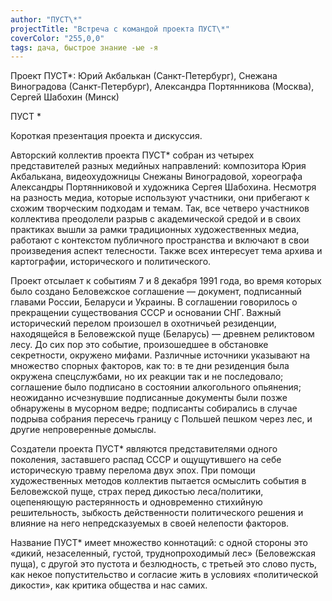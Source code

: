 ```yaml
---
author: "ПУСТ\*"
projectTitle: "Встреча с командой проекта ПУСТ\*"
coverColor: "255,0,0"
tags: дача, быстрое знание -ые -я
---
```


Проект ПУСТ\*: Юрий Акбалькан (Санкт-Петербург), Снежана Виноградова (Санкт-Петербург), Александра Портянникова (Москва), Сергей Шабохин (Минск)  
  
ПУСТ \*  
  

Короткая презентация проекта и дискуссия. 

Авторский коллектив проекта ПУСТ\* собран из четырех представителей разных медийных направлений: композитора Юрия Акбалькана, видеохудожницы Снежаны Виноградовой, хореографа Александры Портянниковой и художника Сергея Шабохина. Несмотря на разность медиа, которые используют участники, они прибегают к схожим творческим подходам и темам. Так, все четверо участников коллектива преодолели разрыв с академической средой и в своих практиках вышли за рамки традиционных художественных медиа, работают с контекстом публичного пространства и включают в свои произведения аспект телесности. Также всех интересует тема архива и картографии, исторического и политического.
 
Проект отсылает к событиям 7 и 8 декабря 1991 года, во время которых было создано Беловежское соглашение — документ, подписанный главами России, Беларуси и Украины. В соглашении говорилось о прекращении существования СССР и основании СНГ. Важный исторический перелом произошел в охотничьей резиденции, находящейся в Беловежской пуще (Беларусь) — древнем реликтовом лесу. До сих пор это событие, произошедшее в обстановке секретности, окружено мифами. Различные источники указывают на множество спорных факторов, как то: в те дни резиденция была окружена спецслужбами, но их реакции так и не последовало; соглашение было подписано в состоянии алкогольного опьянения; неожиданно исчезнувшие подписанные документы были позже обнаружены в мусорном ведре; подписанты собирались в случае подрыва собрания пересечь границу с Польшей пешком через лес, и другие непроверенные домыслы.  

Создатели проекта ПУСТ\* являются представителями одного поколения, заставшего распад СССР и ощущутившего на себе историческую травму перелома двух эпох. При помощи художественных методов коллектив пытается осмыслить события в Беловежской пуще, страх перед дикостью леса/политики, оцепеняющую растерянность и одновременно стихийную решительность, зыбкость действенности политического решения и влияние на него непредсказуемых в своей нелепости факторов.
 
Название ПУСТ\* имеет множество коннотаций: с одной стороны это «дикий, незаселенный, густой, труднопроходимый лес» (Беловежская пуща), с другой это пустота и безлюдность, с третьей это слово пусть, как некое попустительство и согласие жить в условиях «политической дикости», как критика общества и нас самих.